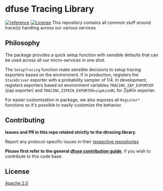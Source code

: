 # dfuse Tracing Library

[![reference](https://img.shields.io/badge/godoc-reference-5272B4.svg?style=flat-square)](https://pkg.go.dev/github.com/dfuse-io/dtracing)
[![License](https://img.shields.io/badge/License-Apache%202.0-blue.svg)](https://opensource.org/licenses/Apache-2.0)
This repository contains all common stuff around trace(s) handling across our
various services


## Philosophy

The package provides a quick setup function with sensible defaults that can be used across
all our micro-services in one shot.

The `SetupTracing` function make sensible decisions to setup tracing exporters based
on the environment. If in production, registers the `StackDriver` exporter
with a probability sampler of 1/4. In development, registers exporters based on environment
variables `TRACING_ZAP_EXPORTER` (zap exporter) and `TRACING_ZIPKIN_EXPORTER=zipkinURL` for
ZipKin exporter.

For easier customization in package, we also exposes all `Register*` functions so it's possible
to easily customize the behavior.


## Contributing

**Issues and PR in this repo related strictly to the dtracing library.**

Report any protocol-specific issues in their
[respective repositories](https://github.com/dfuse-io/dfuse#protocols)

**Please first refer to the general
[dfuse contribution guide](https://github.com/dfuse-io/dfuse/blob/master/CONTRIBUTING.md)**,
if you wish to contribute to this code base.


## License

[Apache 2.0](LICENSE)
